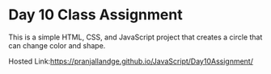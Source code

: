 # Day 10 Class Assignment

This is a simple HTML, CSS, and JavaScript project that creates a circle that can change color and shape.

Hosted Link:https://pranjallandge.github.io/JavaScript/Day10Assignment/
